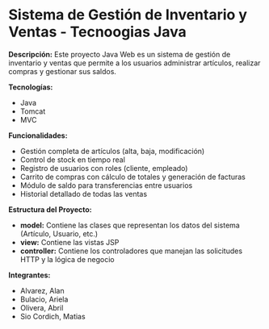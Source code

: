 # Sistema de Gestión de Inventario y Ventas - Tecnoogias Java

**Descripción:**
Este proyecto Java Web es un sistema de gestión de inventario y ventas que permite a los usuarios administrar artículos, realizar compras y gestionar sus saldos.

**Tecnologías:**
* Java
* Tomcat
* MVC

**Funcionalidades:**
* Gestión completa de artículos (alta, baja, modificación)
* Control de stock en tiempo real
* Registro de usuarios con roles (cliente, empleado)
* Carrito de compras con cálculo de totales y generación de facturas
* Módulo de saldo para transferencias entre usuarios
* Historial detallado de todas las ventas

**Estructura del Proyecto:**
* **model:** Contiene las clases que representan los datos del sistema (Artículo, Usuario, etc.)
* **view:** Contiene las vistas JSP 
* **controller:** Contiene los controladores que manejan las solicitudes HTTP y la lógica de negocio

**Integrantes:**
* Alvarez, Alan 
* Bulacio, Ariela
* Olivera, Abril
* Sio Cordich, Matias
